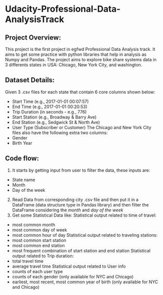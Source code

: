 # Udacity-Professional-Data-AnalysisTrack
## Project Overview:
This project is the first project in egfwd Professional Data Analysis track. It aims to get some practice with python libraries that help in analysis as Numpy and Pandas.
The project aims to explore bike share systems data in 3 differents states in USA: Chicago, New York City, and washington. 
## Dataset Details:
Given 3 .csv files for each state that contain 6 core columns shown below:
- Start Time (e.g., 2017-01-01 00:07:57)
- End Time (e.g., 2017-01-01 00:20:53)
- Trip Duration (in seconds - e.g., 776)
- Start Station (e.g., Broadway & Barry Ave)
- End Station (e.g., Sedgwick St & North Ave)
- User Type (Subscriber or Customer)
The Chicago and New York City files also have the following extra two columns:
- Gender
- Birth Year
## Code flow:
1. It starts by getting input from user to filter the data, these inputs are:
- State name
- Month
- Day of the week
2. Read Data from corresponding city .csv file and then put it in a DataFrame (data structure type in Pandas library) and then filter the DataFrame considering the *month* and *day of the week*
3. Get some Statistical Data like:
Statistical output related to time of travel:
- most common month
- most common day of week
- most common hour of day
Statistical output related to traveling stations:
- most common start station
- most common end station
- most frequent combination of start station and end station
Statistical output related to Trip duration:
- total travel time
- average travel time
Statistical output related to User info
- counts of each user type
- counts of each gender (only available for NYC and Chicago)
- earliest, most recent, most common year of birth (only available for NYC and Chicago)
